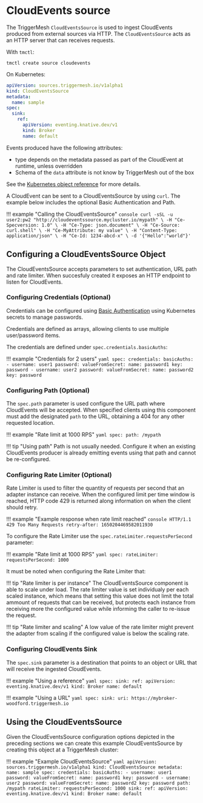 # CloudEvents source

The TriggerMesh `CloudEventsSource` is used to ingest CloudEvents produced from external sources via HTTP. The `CloudEventsSource` acts as an HTTP server that can receives requests.

With `tmctl`:

```
tmctl create source cloudevents
```

On Kubernetes:

```yaml
apiVersion: sources.triggermesh.io/v1alpha1
kind: CloudEventsSource
metadata:
  name: sample
spec:
  sink:
    ref:
      apiVersion: eventing.knative.dev/v1
      kind: Broker
      name: default
```

Events produced have the following attributes:

* type depends on the metadata passed as part of the CloudEvent at runtime, unless overridden
* Schema of the `data` attribute is not know by TriggerMesh out of the box

See the [Kubernetes object reference](../../reference/sources/#sources.triggermesh.io/v1alpha1.CloudEventsSource) for more details.

A CloudEvent can be sent to a CloudEventsSource by using `curl`. The example below includes the optional Basic Authentication and Path.

!!! example "Calling the CloudEventsSource"
    ```console
    curl -sSL -u user2:pw2 "http://cloudeventssource.mycluster.io/mypath" \
      -H "Ce-Specversion: 1.0" \
      -H "Ce-Type: json.document" \
      -H "Ce-Source: curl.shell" \
      -H "Ce-MyAttribute: my value" \
      -H "Content-Type: application/json" \
      -H "Ce-Id: 1234-abcd-x" \
      -d '{"Hello":"world"}'
    ```
## Configuring a CloudEventsSource Object

The CloudEventsSource accepts parameters to set authentication, URL path and rate limiter. When succesfuly created it exposes an HTTP endpoint to listen for CloudEvents.

### Configuring Credentials (Optional)

Credentials can be configured using [Basic Authentication](https://datatracker.ietf.org/doc/html/rfc2617) using Kubernetes secrets to manage passwords.

Credentials are defined as arrays, allowing clients to use multiple user/password items.

The credentials are defined under `spec.credentials.basicAuths`:

!!! example "Credentials for 2 users"
    ```yaml
    spec:
      credentials:
        basicAuths:
        - username: user1
          password:
            valueFromSecret:
              name: password1
              key: password
        - username: user2
          password:
            valueFromSecret:
              name: password2
              key: password
    ```

### Configuring Path (Optional)

The `spec.path` parameter is used configure the URL path where CloudEvents will be accepted. When specified clients using this component must add the designated `path` to the URL, obtaining a 404 for any other requested location.

!!! example "Rate limit at 1000 RPS"
    ```yaml
    spec:
      path: /mypath
    ```


!!! tip "Using path"
    Path is not usually needed. Configure it when an existing CloudEvents producer is already emitting events using that path and cannot be re-configured.

### Configuring Rate Limiter (Optional)

Rate Limiter is used to filter the quantity of requests per second that an adapter instance can receive. When the configured limit per time window is reached, HTTP code 429 is returned along information on when the client should retry.

!!! example "Example response when rate limit reached"
    ```console
    HTTP/1.1 429 Too Many Requests
    retry-after: 1650204469582011930
    ```

To configure the Rate Limiter use the `spec.rateLimiter.requestsPerSecond` parameter:

!!! example "Rate limit at 1000 RPS"
    ```yaml
    spec:
      rateLimiter:
        requestsPerSecond: 1000
    ```


It must be noted when configuring the Rate Limiter that:

!!! tip "Rate limiter is per instance"
    The CloudEventsSource component is able to scale under load. The rate limiter value is set individualy per each scaled instance, which means that setting this value does not limit the total ammount of requests that can be received, but protects each instance from receiving more the configured value while informing the caller to re-issue the request.

!!! tip "Rate limiter and scaling"
    A low value of the rate limiter might prevent the adapter from scaling if the configured value is below the scaling rate.

### Configuring CloudEvents Sink

The `spec.sink` parameter is a destination that points to an object or URL that will receive the ingested CloudEvents.

!!! example "Using a reference"
    ```yaml
    spec:
      sink:
        ref:
          apiVersion: eventing.knative.dev/v1
          kind: Broker
          name: default
    ```

!!! example "Using a URL"
    ```yaml
    spec:
      sink:
        uri: https://mybroker-woodford.triggermesh.io
    ```

## Using the CloudEventsSource

Given the CloudEventsSource configuration options depicted in the preceding sections we can create this example CloudEventsSource by creating this object at a TriggerMesh cluster:

!!! example "Example CloudEventsSource"
    ```yaml
    apiVersion: sources.triggermesh.io/v1alpha1
    kind: CloudEventsSource
    metadata:
      name: sample
    spec:
      credentials:
        basicAuths:
        - username: user1
          password:
            valueFromSecret:
              name: password1
              key: password
        - username: user2
          password:
            valueFromSecret:
              name: password2
              key: password
      path: /mypath
      rateLimiter:
        requestsPerSecond: 1000
      sink:
        ref:
          apiVersion: eventing.knative.dev/v1
          kind: Broker
          name: default
    ```
